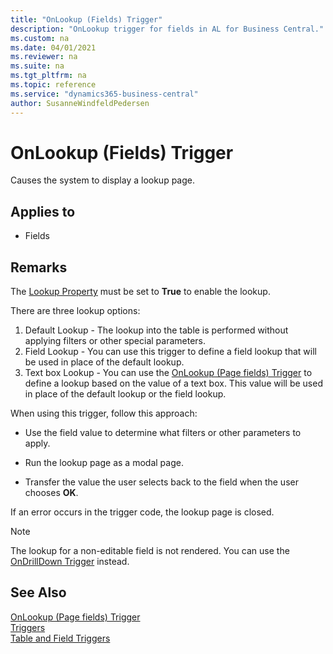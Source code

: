 ```yaml
---
title: "OnLookup (Fields) Trigger"
description: "OnLookup trigger for fields in AL for Business Central."
ms.custom: na
ms.date: 04/01/2021
ms.reviewer: na
ms.suite: na
ms.tgt_pltfrm: na
ms.topic: reference
ms.service: "dynamics365-business-central"
author: SusanneWindfeldPedersen
---
```


# OnLookup (Fields) Trigger

Causes the system to display a lookup page.  

## Applies to

- Fields  

## Remarks  

The [Lookup Property](../properties/devenv-lookup-property.md) must be set to **True** to enable the lookup.

There are three lookup options:  

1. Default Lookup - The lookup into the table is performed without applying filters or other special parameters.  
2. Field Lookup - You can use this trigger to define a field lookup that will be used in place of the default lookup.  
3. Text box Lookup - You can use the [OnLookup \(Page fields\) Trigger](devenv-onlookup-page-fields-trigger.md) to define a lookup based on the value of a text box. This value will be used in place of the default lookup or the field lookup.  

When using this trigger, follow this approach:  

- Use the field value to determine what filters or other parameters to apply.  

- Run the lookup page as a modal page.  

- Transfer the value the user selects back to the field when the user chooses **OK**.  

 If an error occurs in the trigger code, the lookup page is closed.  

<!--NAV  
> [!NOTE]  
>  On non-editable fields in the [!INCLUDE[nav_windows](../includes/nav_windows_md.md)], the field gets its lookup action rendered as a hyperlink. In the [!INCLUDE[nav_web](../includes/nav_web_md.md)] the lookup for a non-editable field is not rendered. You can use the [OnDrillDown Trigger](devenv-OnDrillDown-Trigger.md) instead.  
-->
> [!NOTE]  
> The lookup for a non-editable field is not rendered. You can use the [OnDrillDown Trigger](devenv-ondrilldown-trigger.md) instead.

## See Also

[OnLookup (Page fields) Trigger](devenv-onlookup-page-fields-trigger.md)  
[Triggers](devenv-triggers.md)  
[Table and Field Triggers](devenv-table-and-field-triggers.md)  